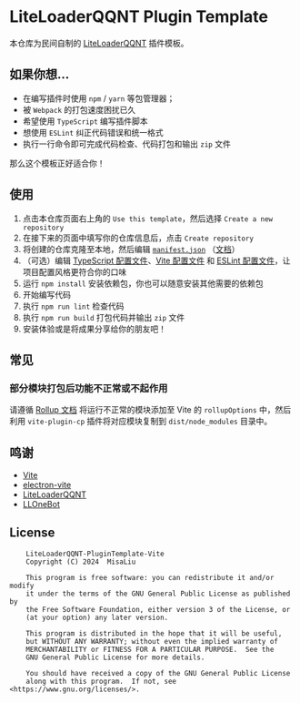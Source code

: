 # LiteLoaderQQNT Plugin Template

本仓库为民间自制的 [LiteLoaderQQNT](https://github.com/LiteLoaderQQNT/LiteLoaderQQNT) 插件模板。

## 如果你想...

* 在编写插件时使用 `npm` / `yarn` 等包管理器；
* 被 `Webpack` 的打包速度困扰已久
* 希望使用 `TypeScript` 编写插件脚本
* 想使用 `ESLint` 纠正代码错误和统一格式
* 执行一行命令即可完成代码检查、代码打包和输出 `zip` 文件

那么这个模板正好适合你！

## 使用

1. 点击本仓库页面右上角的 `Use this template`，然后选择 `Create a new repository`
2. 在接下来的页面中填写你的仓库信息后，点击 `Create repository`
3. 将创建的仓库克隆至本地，然后编辑 [`manifest.json`](manifest.json) （[文档](https://liteloaderqqnt.github.io/docs/introduction.html#%E6%89%8B%E5%8A%A8%E5%88%9B%E5%BB%BA)）
4. （可选）编辑 [TypeScript 配置文件](tsconfig.json)、[Vite 配置文件](electron.vite.config.ts) 和 [ESLint 配置文件](.eslintrc.js)，让项目配置风格更符合你的口味
5. 运行 `npm install` 安装依赖包，你也可以随意安装其他需要的依赖包
6. 开始编写代码
7. 执行 `npm run lint` 检查代码
8. 执行 `npm run build` 打包代码并输出 `zip` 文件
9. 安装体验或是将成果分享给你的朋友吧！

## 常见

### 部分模块打包后功能不正常或不起作用

请遵循 [Rollup 文档](https://rollupjs.org/configuration-options/#external) 将运行不正常的模块添加至 Vite 的 `rollupOptions` 中，然后利用 `vite-plugin-cp` 插件将对应模块复制到 `dist/node_modules` 目录中。

## 鸣谢
* [Vite](https://vitejs.dev/)
* [electron-vite](https://electron-vite.org/)
* [LiteLoaderQQNT](https://github.com/LiteLoaderQQNT/LiteLoaderQQNT/)
* [LLOneBot](https://github.com/LLOneBot/LLOneBot)

## License
```
    LiteLoaderQQNT-PluginTemplate-Vite
    Copyright (C) 2024  MisaLiu

    This program is free software: you can redistribute it and/or modify
    it under the terms of the GNU General Public License as published by
    the Free Software Foundation, either version 3 of the License, or
    (at your option) any later version.

    This program is distributed in the hope that it will be useful,
    but WITHOUT ANY WARRANTY; without even the implied warranty of
    MERCHANTABILITY or FITNESS FOR A PARTICULAR PURPOSE.  See the
    GNU General Public License for more details.

    You should have received a copy of the GNU General Public License
    along with this program.  If not, see <https://www.gnu.org/licenses/>.
```